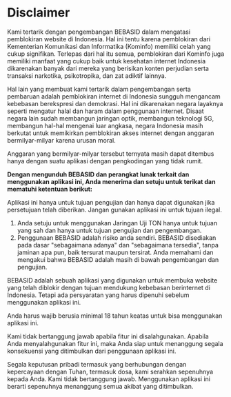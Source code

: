 # Disclaimer
Kami tertarik dengan pengembangan BEBASID dalam mengatasi pemblokiran website di Indonesia. Hal ini tentu karena pemblokiran dari Kementerian Komunikasi dan Informatika (Kominfo) memiliki celah yang cukup signifikan. Terlepas dari hal itu semua, pemblokiran dari Kominfo juga memiliki manfaat yang cukup baik untuk kesehatan internet Indonesia dikarenakan banyak dari mereka yang berisikan konten perjudian serta transaksi narkotika, psikotropika, dan zat adiktif lainnya.

Hal lain yang membuat kami tertarik dalam pengembangan serta pembaruan adalah pemblokiran internet di Indonesia sungguh mengancam kebebasan berekspresi dan demokrasi. Hal ini dikarenakan negara layaknya seperti mengatur halal dan haram dalam penggunaan internet. Disaat negara lain sudah membangun jaringan optik, membangun teknologi 5G, membangun hal-hal mengenai luar angkasa, negara Indonesia masih berkutat untuk memikirkan pemblokiran akses internet dengan anggaran bermilyar-milyar karena urusan moral.

Anggaran yang bermilyar-milyar tersebut ternyata masih dapat ditembus hanya dengan suatu aplikasi dengan pengkodingan yang tidak rumit.

**Dengan mengunduh BEBASID dan perangkat lunak terkait dan menggunakan aplikasi ini, Anda menerima dan setuju untuk terikat dan mematuhi ketentuan berikut:**

Aplikasi ini hanya untuk tujuan pengujian dan hanya dapat digunakan jika persetujuan telah diberikan. Jangan gunakan aplikasi ini untuk tujuan ilegal.

1. Anda setuju untuk menggunakan Jaringan Uji TON hanya untuk tujuan yang sah dan hanya untuk tujuan pengujian dan pengembangan.
2. Penggunaan BEBASID adalah risiko anda sendiri. BEBASID disediakan pada dasar "sebagaimana adanya" dan "sebagaimana tersedia", tanpa jaminan apa pun, baik tersurat maupun tersirat. Anda memahami dan mengakui bahwa BEBASID adalah masih di bawah pengembangan dan pengujian.

BEBASID adalah sebuah aplikasi yang digunakan untuk membuka website yang telah diblokir dengan tujuan mendukung kebebasan berinternet di Indonesia. Tetapi ada persyaratan yang harus dipenuhi sebelum menggunakan aplikasi ini.

Anda harus wajib berusia minimal 18 tahun keatas untuk bisa menggunakan aplikasi ini. 

Kami tidak bertanggung jawab apabila fitur ini disalahgunakan. Apabila Anda menyalahgunakan fitur ini, maka Anda siap untuk menanggung segala konsekuensi yang ditimbulkan dari penggunaan aplikasi ini.

Segala keputusan pribadi termasuk yang berhubungan dengan kepercayaan dengan Tuhan, termasuk dosa, kami serahkan sepenuhnya kepada Anda. Kami tidak bertanggung jawab. Menggunakan aplikasi ini berarti sepenuhnya menanggung semua akibat yang ditimbulkan.

